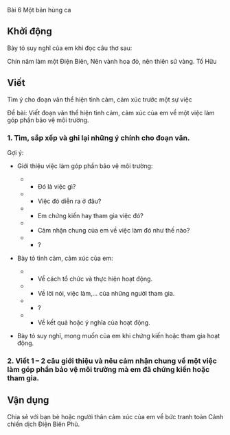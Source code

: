 Bài
6
Một bản hùng ca

## Khởi động

Bày tỏ suy nghĩ của em khi đọc câu thơ sau:

Chín năm làm một Điện Biên,
Nên vành hoa đỏ, nên thiên sử vàng.
Tố Hữu

## Viết

Tìm ý cho đoạn văn
thể hiện tình cảm, cảm xúc trước một sự việc

Đề bài: Viết đoạn văn thể hiện tình cảm, cảm xúc của em về một việc làm góp phần bảo vệ môi trường.
### 1. Tìm, sắp xếp và ghi lại những ý chính cho đoạn văn.
Gợi ý:

- Giới thiệu việc làm góp phần bảo vệ môi trường:
  - + Đó là việc gì?
  - + Việc đó diễn ra ở đâu?
  - + Em chứng kiến hay tham gia việc đó?
  - + Cảm nhận chung của em về việc làm đó như thế nào?
  - + ?

- Bày tỏ tình cảm, cảm xúc của em:
  - + Về cách tổ chức và thực hiện hoạt động.
  - + Về lời nói, việc làm,... của những người tham gia.
  - + ?
  - + Về kết quả hoặc ý nghĩa của hoạt động.

- Bày tỏ suy nghĩ, mong muốn của em khi chứng kiến hoặc tham gia hoạt động.

### 2. Viết 1 – 2 câu giới thiệu và nêu cảm nhận chung về một việc làm góp phần bảo vệ môi trường mà em đã chứng kiến hoặc tham gia.

## Vận dụng

Chia sẻ với bạn bè hoặc người thân cảm xúc của em về bức tranh toàn Cảnh chiến dịch Điện Biên Phủ.

